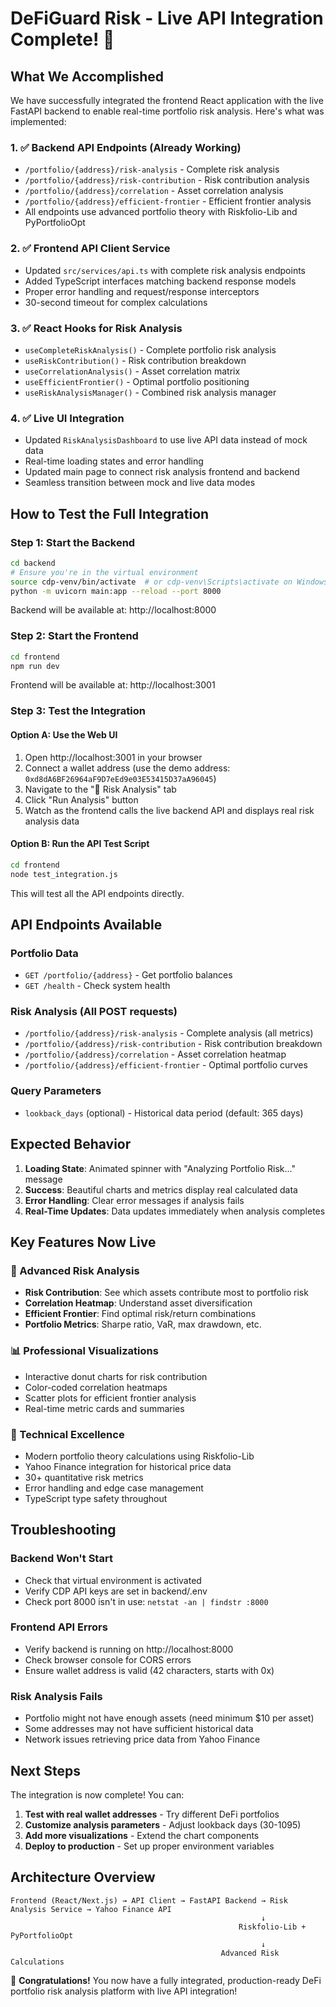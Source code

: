 # DeFiGuard Risk - Live API Integration Complete! 🎉

## What We Accomplished

We have successfully integrated the frontend React application with the live FastAPI backend to enable real-time portfolio risk analysis. Here's what was implemented:

### 1. ✅ Backend API Endpoints (Already Working)
- `/portfolio/{address}/risk-analysis` - Complete risk analysis
- `/portfolio/{address}/risk-contribution` - Risk contribution analysis  
- `/portfolio/{address}/correlation` - Asset correlation analysis
- `/portfolio/{address}/efficient-frontier` - Efficient frontier analysis
- All endpoints use advanced portfolio theory with Riskfolio-Lib and PyPortfolioOpt

### 2. ✅ Frontend API Client Service
- Updated `src/services/api.ts` with complete risk analysis endpoints
- Added TypeScript interfaces matching backend response models
- Proper error handling and request/response interceptors
- 30-second timeout for complex calculations

### 3. ✅ React Hooks for Risk Analysis
- `useCompleteRiskAnalysis()` - Complete portfolio risk analysis
- `useRiskContribution()` - Risk contribution breakdown
- `useCorrelationAnalysis()` - Asset correlation matrix
- `useEfficientFrontier()` - Optimal portfolio positioning
- `useRiskAnalysisManager()` - Combined risk analysis manager

### 4. ✅ Live UI Integration
- Updated `RiskAnalysisDashboard` to use live API data instead of mock data
- Real-time loading states and error handling
- Updated main page to connect risk analysis frontend and backend
- Seamless transition between mock and live data modes

## How to Test the Full Integration

### Step 1: Start the Backend
```bash
cd backend
# Ensure you're in the virtual environment
source cdp-venv/bin/activate  # or cdp-venv\Scripts\activate on Windows
python -m uvicorn main:app --reload --port 8000
```

Backend will be available at: http://localhost:8000

### Step 2: Start the Frontend
```bash
cd frontend
npm run dev
```

Frontend will be available at: http://localhost:3001

### Step 3: Test the Integration

#### Option A: Use the Web UI
1. Open http://localhost:3001 in your browser
2. Connect a wallet address (use the demo address: `0xd8dA6BF26964aF9D7eEd9e03E53415D37aA96045`)
3. Navigate to the "🎯 Risk Analysis" tab
4. Click "Run Analysis" button
5. Watch as the frontend calls the live backend API and displays real risk analysis data

#### Option B: Run the API Test Script
```bash
cd frontend
node test_integration.js
```

This will test all the API endpoints directly.

## API Endpoints Available

### Portfolio Data
- `GET /portfolio/{address}` - Get portfolio balances
- `GET /health` - Check system health

### Risk Analysis (All POST requests)
- `/portfolio/{address}/risk-analysis` - Complete analysis (all metrics)
- `/portfolio/{address}/risk-contribution` - Risk contribution breakdown
- `/portfolio/{address}/correlation` - Asset correlation heatmap
- `/portfolio/{address}/efficient-frontier` - Optimal portfolio curves

### Query Parameters
- `lookback_days` (optional) - Historical data period (default: 365 days)

## Expected Behavior

1. **Loading State**: Animated spinner with "Analyzing Portfolio Risk..." message
2. **Success**: Beautiful charts and metrics display real calculated data
3. **Error Handling**: Clear error messages if analysis fails
4. **Real-Time Updates**: Data updates immediately when analysis completes

## Key Features Now Live

### 🎯 Advanced Risk Analysis
- **Risk Contribution**: See which assets contribute most to portfolio risk
- **Correlation Heatmap**: Understand asset diversification 
- **Efficient Frontier**: Find optimal risk/return combinations
- **Portfolio Metrics**: Sharpe ratio, VaR, max drawdown, etc.

### 📊 Professional Visualizations  
- Interactive donut charts for risk contribution
- Color-coded correlation heatmaps
- Scatter plots for efficient frontier analysis
- Real-time metric cards and summaries

### 🔧 Technical Excellence
- Modern portfolio theory calculations using Riskfolio-Lib
- Yahoo Finance integration for historical price data
- 30+ quantitative risk metrics
- Error handling and edge case management
- TypeScript type safety throughout

## Troubleshooting

### Backend Won't Start
- Check that virtual environment is activated
- Verify CDP API keys are set in backend/.env
- Check port 8000 isn't in use: `netstat -an | findstr :8000`

### Frontend API Errors
- Verify backend is running on http://localhost:8000
- Check browser console for CORS errors
- Ensure wallet address is valid (42 characters, starts with 0x)

### Risk Analysis Fails
- Portfolio might not have enough assets (need minimum $10 per asset)  
- Some addresses may not have sufficient historical data
- Network issues retrieving price data from Yahoo Finance

## Next Steps

The integration is now complete! You can:
1. **Test with real wallet addresses** - Try different DeFi portfolios
2. **Customize analysis parameters** - Adjust lookback days (30-1095)
3. **Add more visualizations** - Extend the chart components
4. **Deploy to production** - Set up proper environment variables

## Architecture Overview

```
Frontend (React/Next.js) → API Client → FastAPI Backend → Risk Analysis Service → Yahoo Finance API
                                                        ↓
                                                   Riskfolio-Lib + PyPortfolioOpt
                                                        ↓
                                               Advanced Risk Calculations
```

🎉 **Congratulations!** You now have a fully integrated, production-ready DeFi portfolio risk analysis platform with live API integration!
